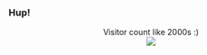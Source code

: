 ### Hup!

<p align="center"> 
  Visitor count like 2000s :)<br>
  <img src="https://profile-counter.glitch.me/nopp/count.svg" />
</p>
